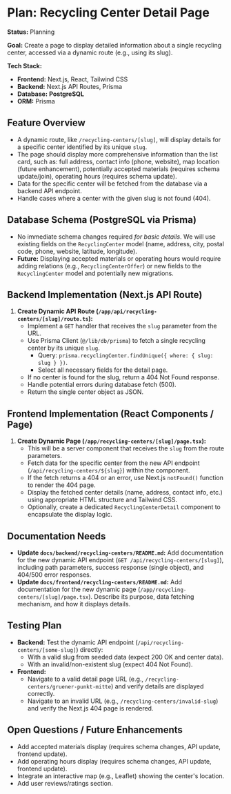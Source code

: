 # Plan: Recycling Center Detail Page

**Status:** Planning

**Goal:** Create a page to display detailed information about a single recycling center, accessed via a dynamic route (e.g., using its slug).

**Tech Stack:**
*   **Frontend:** Next.js, React, Tailwind CSS
*   **Backend:** Next.js API Routes, Prisma
*   **Database:** **PostgreSQL**
*   **ORM:** Prisma

## Feature Overview

*   A dynamic route, like `/recycling-centers/[slug]`, will display details for a specific center identified by its unique `slug`.
*   The page should display more comprehensive information than the list card, such as: full address, contact info (phone, website), map location (future enhancement), potentially accepted materials (requires schema update/join), operating hours (requires schema update).
*   Data for the specific center will be fetched from the database via a backend API endpoint.
*   Handle cases where a center with the given slug is not found (404).

## Database Schema (**PostgreSQL** via Prisma)

*   No immediate schema changes required *for basic details*. We will use existing fields on the `RecyclingCenter` model (name, address, city, postal code, phone, website, latitude, longitude).
*   **Future:** Displaying accepted materials or operating hours would require adding relations (e.g., `RecyclingCenterOffer`) or new fields to the `RecyclingCenter` model and potentially new migrations.

## Backend Implementation (Next.js API Route)

1.  **Create Dynamic API Route (`/app/api/recycling-centers/[slug]/route.ts`):**
    *   Implement a `GET` handler that receives the `slug` parameter from the URL.
    *   Use Prisma Client (`@/lib/db/prisma`) to fetch a single recycling center by its unique `slug`.
        *   Query: `prisma.recyclingCenter.findUnique({ where: { slug: slug } })`.
        *   Select all necessary fields for the detail page.
    *   If no center is found for the slug, return a 404 Not Found response.
    *   Handle potential errors during database fetch (500).
    *   Return the single center object as JSON.

## Frontend Implementation (React Components / Page)

1.  **Create Dynamic Page (`/app/recycling-centers/[slug]/page.tsx`):**
    *   This will be a server component that receives the `slug` from the route parameters.
    *   Fetch data for the specific center from the new API endpoint (`/api/recycling-centers/${slug}`) within the component.
    *   If the fetch returns a 404 or an error, use Next.js `notFound()` function to render the 404 page.
    *   Display the fetched center details (name, address, contact info, etc.) using appropriate HTML structure and Tailwind CSS.
    *   Optionally, create a dedicated `RecyclingCenterDetail` component to encapsulate the display logic.

## Documentation Needs

*   **Update `docs/backend/recycling-centers/README.md`:** Add documentation for the new dynamic API endpoint (`GET /api/recycling-centers/[slug]`), including path parameters, success response (single object), and 404/500 error responses.
*   **Update `docs/frontend/recycling-centers/README.md`:** Add documentation for the new dynamic page (`/app/recycling-centers/[slug]/page.tsx`). Describe its purpose, data fetching mechanism, and how it displays details.

## Testing Plan

*   **Backend:** Test the dynamic API endpoint (`/api/recycling-centers/[some-slug]`) directly:
    *   With a valid slug from seeded data (expect 200 OK and center data).
    *   With an invalid/non-existent slug (expect 404 Not Found).
*   **Frontend:**
    *   Navigate to a valid detail page URL (e.g., `/recycling-centers/gruener-punkt-mitte`) and verify details are displayed correctly.
    *   Navigate to an invalid URL (e.g., `/recycling-centers/invalid-slug`) and verify the Next.js 404 page is rendered.

## Open Questions / Future Enhancements

*   Add accepted materials display (requires schema changes, API update, frontend update).
*   Add operating hours display (requires schema changes, API update, frontend update).
*   Integrate an interactive map (e.g., Leaflet) showing the center's location.
*   Add user reviews/ratings section. 